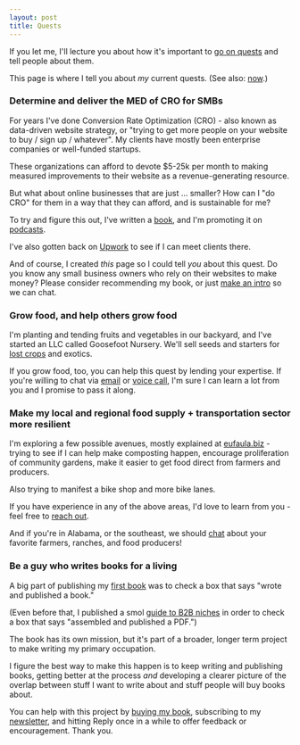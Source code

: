 ```yaml
---
layout: post
title: Quests
---
```


If you let me, I'll lecture you about how it's important to [go on quests](https://garden.briandavidhall.com/quests-are-better-than-pitches) and tell people about them.

This page is where I tell you about _my_ current quests. (See also: [now](/now).)

### Determine and deliver the MED of CRO for SMBs

For years I've done Conversion Rate Optimization (CRO) - also known as data-driven website strategy, or "trying to get more people on your website to buy / sign up / whatever". My clients have mostly been enterprise companies or well-funded startups.

These organizations can afford to devote $5-25k per month to making measured improvements to their website as a revenue-generating resource.

But what about online businesses that are just ... smaller? How can I "do CRO" for them in a way that they can afford, and is sustainable for me?

To try and figure this out, I've written a [book](https://yourwebsitesucks.fyi/), and I'm promoting it on [podcasts](/guest-spots).

I've also gotten back on [Upwork](https://www.upwork.com/freelancers/~01f89afda742da31b3) to see if I can meet clients there.

And of course, I created _this_ page so I could tell _you_ about this quest. Do you know any small business owners who rely on their websites to make money? Please consider recommending my book, or just [make an intro](/contact) so we can chat.

### Grow food, and help others grow food

I'm planting and tending fruits and vegetables in our backyard, and I've started an LLC called Goosefoot Nursery. We'll sell seeds and starters for [lost crops](https://sites.wustl.edu/lostcrops/) and exotics.

If you grow food, too, you can help this quest by lending your expertise. If you're willing to chat via [email](/contact) or [voice call](/walk-and-talk), I'm sure I can learn a lot from you and I promise to pass it along.

### Make my local and regional food supply + transportation sector more resilient

I'm exploring a few possible avenues, mostly explained at [eufaula.biz](https://eufaula.biz/) - trying to see if I can help make composting happen, encourage proliferation of community gardens, make it easier to get food direct from farmers and producers.

Also trying to manifest a bike shop and more bike lanes.

If you have experience in any of the above areas, I'd love to learn from you - feel free to [reach out](/contact).

And if you're in Alabama, or the southeast, we should [chat](/contact) about your favorite farmers, ranches, and food producers!

### Be a guy who writes books for a living

A big part of publishing my [first book](https://yourwebsitesucks.fyi/) was to check a box that says "wrote and published a book."

(Even before that, I published a smol [guide to B2B niches](https://gum.co/niche-list) in order to check a box that says "assembled and published a PDF.")

The book has its own mission, but it's part of a broader, longer term project to make writing my primary occupation.

I figure the best way to make this happen is to keep writing and publishing books, getting better at the process *and* developing a clearer picture of the overlap between stuff I want to write about and stuff people will buy books about.

You can help with this project by [buying my book](https://yourwebsitesucks.fyi/), subscribing to my [newsletter](/newsletter), and hitting Reply once in a while to offer feedback or encouragement. Thank you.
